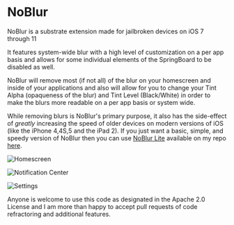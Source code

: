 # NoBlur
NoBlur is a substrate extension made for jailbroken devices on iOS 7 through 11

It features system-wide blur with a high level of customization on a per app basis and allows for some individual elements of the SpringBoard to be disabled as well.

NoBlur will remove most (if not all) of the blur on your homescreen and inside of your applications and also will allow for you to change your Tint Alpha (opaqueness of the blur) and Tint Level (Black/White) in order to make the blurs more readable on a per app basis or system wide.

While removing blurs is NoBlur's primary purpose, it also has the side-effect of *greatly* increasing the speed of older devices on modern versions of iOS (like the iPhone 4,4S,5 and the iPad 2).  If you just want a basic, simple, and speedy version of NoBlur then you can use [NoBlur Lite](https://xtm3x.github.io/repo/depics/nblite.html) available on my repo [here](https://xtm3x.github.io/repo).

![Homescreen](https://xtm3x.github.io/repo/depics/screenshots/noblur1.png)

![Notification Center](https://xtm3x.github.io/repo/depics/screenshots/noblur2.png)

![Settings](https://xtm3x.github.io/repo/depics/screenshots/noblur3.png)

Anyone is welcome to use this code as designated in the Apache 2.0 License and I am more than happy to accept pull requests of code refractoring and additional features.
